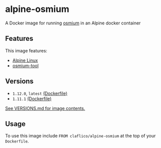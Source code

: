 # alpine-osmium

A Docker image for running [osmium][osmiumtool] in an Alpine docker container

## Features

This image features:

- [Alpine Linux][alpinelinux]
- [osmium-tool][osmiumtool]

## Versions

- `1.12.0`, `latest` [(Dockerfile)](https://github.com/claflico/alpine-osmium/blob/master/Dockerfile)
- `1.11.1` [(Dockerfile)](https://github.com/claflico/alpine-osmium/blob/master/Dockerfile)

[See VERSIONS.md for image contents.](VERSIONS.md)

## Usage

To use this image include `FROM claflico/alpine-osmium` at the top of your `Dockerfile`.

[alpinelinux]: https://www.alpinelinux.org/
[osmiumtool]: https://github.com/osmcode/osmium-tool
